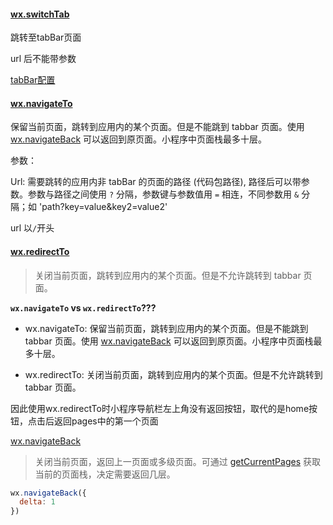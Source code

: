 #### [wx.switchTab](https://developers.weixin.qq.com/miniprogram/dev/api/route/wx.switchTab.html)

跳转至tabBar页面

url 后不能带参数

[tabBar配置](https://developers.weixin.qq.com/miniprogram/dev/reference/configuration/app.html#tabBar)



#### [wx.navigateTo](https://developers.weixin.qq.com/miniprogram/dev/api/route/wx.redirectTo.html)

保留当前页面，跳转到应用内的某个页面。但是不能跳到 tabbar 页面。使用 [wx.navigateBack](https://developers.weixin.qq.com/miniprogram/dev/api/route/wx.navigateBack.html) 可以返回到原页面。小程序中页面栈最多十层。

参数：

Url: 需要跳转的应用内非 tabBar 的页面的路径 (代码包路径), 路径后可以带参数。参数与路径之间使用 `?` 分隔，参数键与参数值用 `=` 相连，不同参数用 `&` 分隔；如 'path?key=value&key2=value2'

url 以`/`开头

#### [wx.redirectTo](https://developers.weixin.qq.com/miniprogram/dev/api/route/wx.redirectTo.html)

> 关闭当前页面，跳转到应用内的某个页面。但是不允许跳转到 tabbar 页面。



**`wx.navigateTo` vs `wx.redirectTo`???**

- wx.navigateTo: 保留当前页面，跳转到应用内的某个页面。但是不能跳到 tabbar 页面。使用 [wx.navigateBack](https://developers.weixin.qq.com/miniprogram/dev/api/route/wx.navigateBack.html) 可以返回到原页面。小程序中页面栈最多十层。

- wx.redirectTo: 关闭当前页面，跳转到应用内的某个页面。但是不允许跳转到 tabbar 页面。

因此使用wx.redirectTo时小程序导航栏左上角没有返回按钮，取代的是home按钮，点击后返回pages中的第一个页面



[wx.navigateBack](https://developers.weixin.qq.com/miniprogram/dev/api/route/wx.navigateBack.html)

> 关闭当前页面，返回上一页面或多级页面。可通过 [getCurrentPages](https://developers.weixin.qq.com/miniprogram/dev/reference/api/getCurrentPages.html) 获取当前的页面栈，决定需要返回几层。

```js
wx.navigateBack({
  delta: 1
})
```

